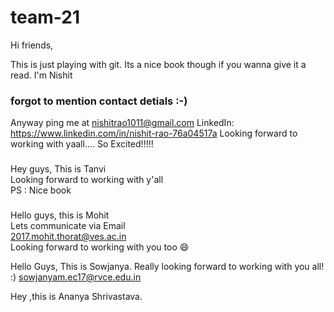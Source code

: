 # team-21
Hi friends,

This is just playing with git. Its a nice book though if you wanna give it a read.
I'm Nishit
### forgot to mention contact detials :-)
Anyway ping me at nishitrao1011@gmail.com
LinkedIn: https://www.linkedin.com/in/nishit-rao-76a04517a
Looking forward to working with yaall....
So Excited!!!!!

###
Hey guys,
This is Tanvi
<br>
Looking forward to working with y'all
<br>
PS : Nice book


### 
Hello guys, this is Mohit
<br>
Lets communicate via Email
<br>
2017.mohit.thorat@ves.ac.in
<br>
Looking forward to working with you too :smile: 


Hello Guys,
This is Sowjanya. Really looking forward to working with you all! :)
sowjanyam.ec17@rvce.edu.in

Hey ,this is Ananya Shrivastava.





